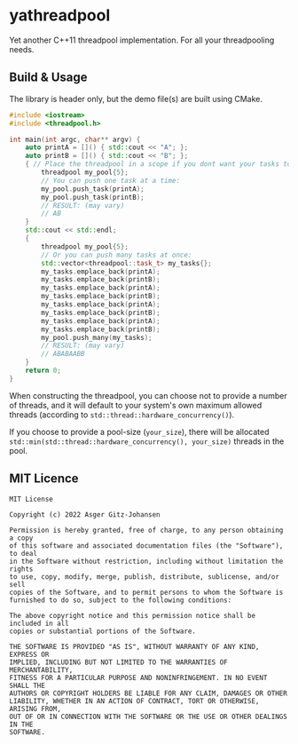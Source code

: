 # yathreadpool
Yet another C++11 threadpool implementation. For all your threadpooling needs.

## Build & Usage
The library is header only, but the demo file(s) are built using CMake.

```c++
#include <iostream>
#include <threadpool.h>

int main(int argc, char** argv) {
    auto printA = []() { std::cout << "A"; };
    auto printB = []() { std::cout << "B"; };
    { // Place the threadpool in a scope if you dont want your tasks to overlap
        threadpool my_pool{5};
        // You can push one task at a time:
        my_pool.push_task(printA);
        my_pool.push_task(printB);
        // RESULT: (may vary)
        // AB
    }
    std::cout << std::endl;
    {
        threadpool my_pool{5};
        // Or you can push many tasks at once:
        std::vector<threadpool::task_t> my_tasks{};
        my_tasks.emplace_back(printA);
        my_tasks.emplace_back(printB);
        my_tasks.emplace_back(printA);
        my_tasks.emplace_back(printB);
        my_tasks.emplace_back(printA);
        my_tasks.emplace_back(printB);
        my_tasks.emplace_back(printA);
        my_tasks.emplace_back(printB);
        my_pool.push_many(my_tasks);
        // RESULT: (may vary)
        // ABABAABB
    }
    return 0;
}
```

When constructing the threadpool, you can choose not to provide a number of threads, 
and it will default to your system's own maximum allowed threads (according to `std::thread::hardware_concurrency()`).

If you choose to provide a pool-size (`your_size`), there will be allocated `std::min(std::thread::hardware_concurrency(), your_size)` threads in the pool.

## MIT Licence
```text
MIT License

Copyright (c) 2022 Asger Gitz-Johansen

Permission is hereby granted, free of charge, to any person obtaining a copy
of this software and associated documentation files (the "Software"), to deal
in the Software without restriction, including without limitation the rights
to use, copy, modify, merge, publish, distribute, sublicense, and/or sell
copies of the Software, and to permit persons to whom the Software is
furnished to do so, subject to the following conditions:

The above copyright notice and this permission notice shall be included in all
copies or substantial portions of the Software.

THE SOFTWARE IS PROVIDED "AS IS", WITHOUT WARRANTY OF ANY KIND, EXPRESS OR
IMPLIED, INCLUDING BUT NOT LIMITED TO THE WARRANTIES OF MERCHANTABILITY,
FITNESS FOR A PARTICULAR PURPOSE AND NONINFRINGEMENT. IN NO EVENT SHALL THE
AUTHORS OR COPYRIGHT HOLDERS BE LIABLE FOR ANY CLAIM, DAMAGES OR OTHER
LIABILITY, WHETHER IN AN ACTION OF CONTRACT, TORT OR OTHERWISE, ARISING FROM,
OUT OF OR IN CONNECTION WITH THE SOFTWARE OR THE USE OR OTHER DEALINGS IN THE
SOFTWARE.
```